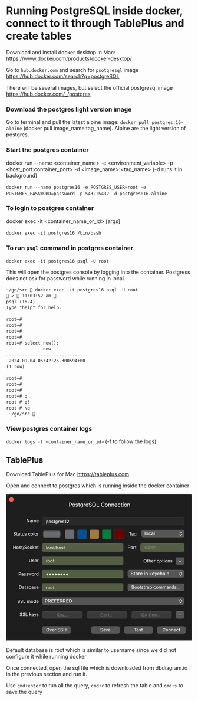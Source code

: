 # Running PostgreSQL inside docker, connect to it through TablePlus and create tables

Download and install docker desktop in Mac: https://www.docker.com/products/docker-desktop/

Go to `hub.docker.com` and search for `psotgresql` image https://hub.docker.com/search?q=postgreSQL

There will be several images, but select the official postgresql image https://hub.docker.com/_/postgres

### Download the postgres light version image
Go to terminal and pull the latest alpine image: `docker pull postgres:16-alpine` (docker pull image_name:tag_name). Alpine are the light version of postgres.

### Start the postgres container

docker run --name <container_name> -e <environment_variable> -p <host_port:container_port> -d <image_name>:<tag_name> (-d runs it in background)

`docker run --name postgres16 -e POSTGRES_USER=root -e POSTGRES_PASSWORD=password -p 5432:5432 -d postgres:16-alpine`

### To login to postgres container

docker exec -it <container_name_or_id> <command> [args]

`docker exec -it postgres16 /bin/bash`

### To run `psql` command in postgres container

`docker exec -it postgres16 psql -U root`

This will open the postgres console by logging into the container. Postgress does not ask for password while running in local.

```
~/go/src  docker exec -it postgres16 psql -U root                                                   ✔  11:03:52 am 
psql (16.4)
Type "help" for help.

root=#
root=#
root=#
root=#
root=# select now();
              now
-------------------------------
 2024-09-04 05:42:25.300594+00
(1 row)

root=#
root=#
root=#
root=# q
root-# q!
root-# \q
 ~/go/src 
```

### View postgres container logs

`docker logs -f <container_name_or_id>` (-f to follow the logs)


## TablePlus

Download TablePlus for Mac https://tableplus.com

Open and connect to postgres which is running inside the docker container

![stack_heap](images/01.drawio.png "icon")

Default database is root which is similar to username since we did not configure it while running docker

Once connected, open the sql file which is downloaded from dbdiagram.io in the previous section and run it.

Use `cmd+enter` to run all the query, `cmd+r` to refresh the table and `cmd+s` to save the query





